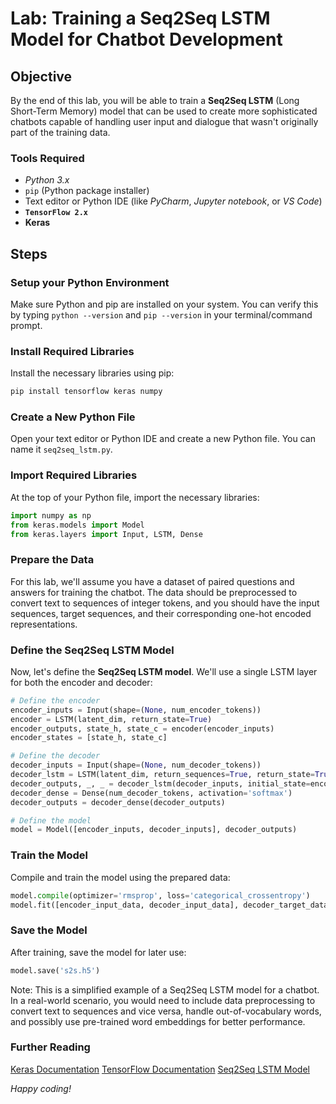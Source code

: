 # Lab: Training a Seq2Seq LSTM Model for Chatbot Development

## Objective

By the end of this lab, you will be able to train a **Seq2Seq LSTM** (Long Short-Term Memory) model that can be used to create more sophisticated chatbots capable of handling user input and dialogue that wasn't originally part of the training data.

### Tools Required

- *Python 3.x*
- `pip` (Python package installer)
- Text editor or Python IDE (like *PyCharm*, *Jupyter notebook*, or *VS Code*)
- **`TensorFlow 2.x`**
- **Keras**

## Steps

### Setup your Python Environment

Make sure Python and pip are installed on your system. You can verify this by typing `python --version` and `pip --version` in your terminal/command prompt.

### Install Required Libraries

Install the necessary libraries using pip:

```python
pip install tensorflow keras numpy
```

### Create a New Python File

Open your text editor or Python IDE and create a new Python file. You can name it `seq2seq_lstm.py`.

### Import Required Libraries

At the top of your Python file, import the necessary libraries:

```python
import numpy as np
from keras.models import Model
from keras.layers import Input, LSTM, Dense
```

### Prepare the Data

For this lab, we'll assume you have a dataset of paired questions and answers for training the chatbot. The data should be preprocessed to convert text to sequences of integer tokens, and you should have the input sequences, target sequences, and their corresponding one-hot encoded representations.

### Define the Seq2Seq LSTM Model

Now, let's define the **Seq2Seq LSTM model**. We'll use a single LSTM layer for both the encoder and decoder:

```python
# Define the encoder
encoder_inputs = Input(shape=(None, num_encoder_tokens))
encoder = LSTM(latent_dim, return_state=True)
encoder_outputs, state_h, state_c = encoder(encoder_inputs)
encoder_states = [state_h, state_c]

# Define the decoder
decoder_inputs = Input(shape=(None, num_decoder_tokens))
decoder_lstm = LSTM(latent_dim, return_sequences=True, return_state=True)
decoder_outputs, _, _ = decoder_lstm(decoder_inputs, initial_state=encoder_states)
decoder_dense = Dense(num_decoder_tokens, activation='softmax')
decoder_outputs = decoder_dense(decoder_outputs)

# Define the model
model = Model([encoder_inputs, decoder_inputs], decoder_outputs)
```

### Train the Model

Compile and train the model using the prepared data:

```python
model.compile(optimizer='rmsprop', loss='categorical_crossentropy')
model.fit([encoder_input_data, decoder_input_data], decoder_target_data, batch_size=batch_size, epochs=epochs, validation_split=0.2)
```

### Save the Model

After training, save the model for later use:

```python
model.save('s2s.h5')
```

Note: This is a simplified example of a Seq2Seq LSTM model for a chatbot. In a real-world scenario, you would need to include data preprocessing to convert text to sequences and vice versa, handle out-of-vocabulary words, and possibly use pre-trained word embeddings for better performance.

### Further Reading

[Keras Documentation](https://keras.io/)
[TensorFlow Documentation](https://www.tensorflow.org/)
[Seq2Seq LSTM Model](https://blog.keras.io/a-ten-minute-introduction-to-sequence-to-sequence-learning-in-keras.html)

*Happy coding!*
